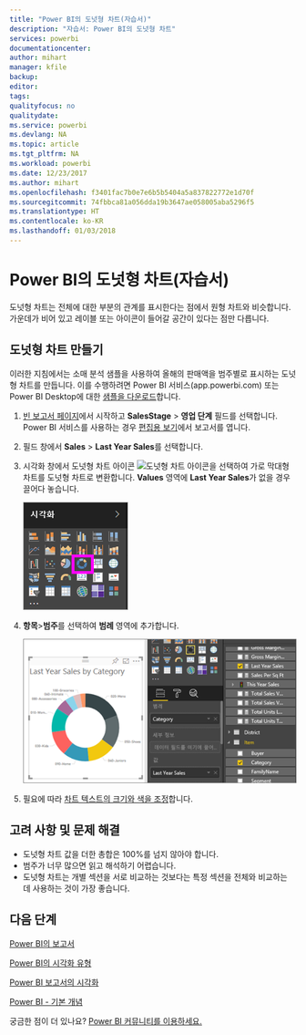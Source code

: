 ```yaml
---
title: "Power BI의 도넛형 차트(자습서)"
description: "자습서: Power BI의 도넛형 차트"
services: powerbi
documentationcenter: 
author: mihart
manager: kfile
backup: 
editor: 
tags: 
qualityfocus: no
qualitydate: 
ms.service: powerbi
ms.devlang: NA
ms.topic: article
ms.tgt_pltfrm: NA
ms.workload: powerbi
ms.date: 12/23/2017
ms.author: mihart
ms.openlocfilehash: f3401fac7b0e7e6b5b5404a5a837822772e1d70f
ms.sourcegitcommit: 74fbbca81a056dda19b3647ae058005aba5296f5
ms.translationtype: HT
ms.contentlocale: ko-KR
ms.lasthandoff: 01/03/2018
---
```

# <a name="doughnut-charts-in-power-bi-tutorial"></a>Power BI의 도넛형 차트(자습서)
도넛형 차트는 전체에 대한 부분의 관계를 표시한다는 점에서 원형 차트와 비슷합니다. 가운데가 비어 있고 레이블 또는 아이콘이 들어갈 공간이 있다는 점만 다릅니다.

## <a name="create-a-doughnut-chart"></a>도넛형 차트 만들기
이러한 지침에서는 소매 분석 샘플을 사용하여 올해의 판매액을 범주별로 표시하는 도넛형 차트를 만듭니다. 이를 수행하려면 Power BI 서비스(app.powerbi.com) 또는 Power BI Desktop에 대한 [샘플을 다운로드](sample-datasets.md)합니다.

1. [빈 보고서 페이지](power-bi-report-add-page.md)에서 시작하고 **SalesStage** \> **영업 단계** 필드를 선택합니다. Power BI 서비스를 사용하는 경우 [편집용 보기](service-interact-with-a-report-in-editing-view.md)에서 보고서를 엽니다.

2. 필드 창에서 **Sales** \> **Last Year Sales**를 선택합니다.  
   
3. 시각화 창에서 도넛형 차트 아이콘 ![도넛형 차트 아이콘]()을 선택하여 가로 막대형 차트를 도넛형 차트로 변환합니다. **Values** 영역에 **Last Year Sales**가 없을 경우 끌어다 놓습니다.
     
   ![](media/power-bi-visualization-doughnut-charts/power-bi-doughnut-chart.png)

4. **항목**\>**범주**를 선택하여 **범례** 영역에 추가합니다. 
     
    ![](media/power-bi-visualization-doughnut-charts/power-bi-doughnut-done.png)

5. 필요에 따라 [차트 텍스트의 크기와 색을 조정](power-bi-visualization-customize-title-background-and-legend.md)합니다. 

## <a name="considerations-and-troubleshooting"></a>고려 사항 및 문제 해결
* 도넛형 차트 값을 더한 총합은 100%를 넘지 않아야 합니다.
* 범주가 너무 많으면 읽고 해석하기 어렵습니다.
* 도넛형 차트는 개별 섹션을 서로 비교하는 것보다는 특정 섹션을 전체와 비교하는 데 사용하는 것이 가장 좋습니다. 

## <a name="next-steps"></a>다음 단계
[Power BI의 보고서](service-reports.md)

[Power BI의 시각화 유형](power-bi-visualization-types-for-reports-and-q-and-a.md)

[Power BI 보고서의 시각화](power-bi-report-visualizations.md)

[Power BI - 기본 개념](service-basic-concepts.md)

궁금한 점이 더 있나요? [Power BI 커뮤니티를 이용하세요.](http://community.powerbi.com/)

